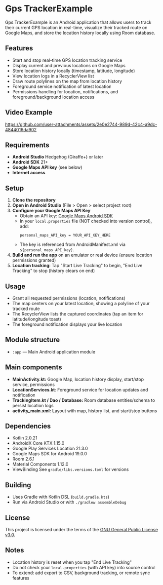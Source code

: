 # Gps TrackerExample

Gps TrackerExample is an Android application that allows users to track their current GPS location
in real-time, visualize their tracked route on Google Maps, and store the location history locally
using Room database.

## Features

- Start and stop real-time GPS location tracking service
- Display current and previous locations on Google Maps
- Store location history locally (timestamp, latitude, longitude)
- View location logs in a RecyclerView list
- Draw route polylines on the map from location history
- Foreground service notification of latest location
- Permissions handling for location, notifications, and foreground/background location access

## Video Example

https://github.com/user-attachments/assets/2e0e2744-989d-42c4-a9dc-4844016da902

## Requirements

- **Android Studio** Hedgehog (Giraffe+) or later
- **Android SDK** 21+
- **Google Maps API key** (see below)
- **Internet access**

## Setup

1. **Clone the repository**
2. **Open in Android Studio** (File > Open > select project root)
3. **Configure your Google Maps API Key**
    - Obtain an API
      key: [Google Maps Android SDK](https://developers.google.com/maps/documentation/android-sdk/get-api-key)
    - In your `local.properties` file (NOT checked into version control), add:
      ```
      personal_maps_API_key = YOUR_API_KEY_HERE
      ```
    - The key is referenced from AndroidManifest.xml via `${personal_maps_API_key}`.
4. **Build and run the app** on an emulator or real device (ensure location permissions granted)
5. **Location tracking**: Tap "Start Live Tracking" to begin, "End Live Tracking" to stop (history
   clears on end)

## Usage

- Grant all requested permissions (location, notifications)
- The map centers on your latest location, showing a polyline of your tracked route
- The RecyclerView lists the captured coordinates (tap an item for latitude/longitude toast)
- The foreground notification displays your live location

## Module structure

- `:app` — Main Android application module

## Main components

- **MainActivity.kt:** Google Map, location history display, start/stop service, permissions
- **LocationServices.kt**: Foreground service for location updates and notification
- **TrackingItem.kt / Dao / Database:** Room database entities/schema to persist location logs
- **activity_main.xml:** Layout with map, history list, and start/stop buttons

## Dependencies

- Kotlin 2.0.21
- AndroidX Core KTX 1.15.0
- Google Play Services Location 21.3.0
- Google Maps SDK for Android 19.0.0
- Room 2.6.1
- Material Components 1.12.0
- ViewBinding
  See `gradle/libs.versions.toml` for versions

## Building

- Uses Gradle with Kotlin DSL (`build.gradle.kts`)
- Run via Android Studio or with `./gradlew assembleDebug`

## License

This project is licensed under the terms of the [GNU General Public License v3.0](LICENSE).

## Notes

- Location history is reset when you tap "End Live Tracking"
- Do not check your `local.properties` (with API key) into source control
- To extend: add export to CSV, background tracking, or remote sync features
